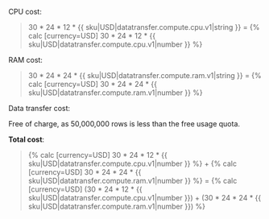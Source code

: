 CPU cost:

> 30 * 24 * 12 * {{ sku|USD|datatransfer.compute.cpu.v1|string }} = {% calc [currency=USD] 30 * 24 * 12 * {{ sku|USD|datatransfer.compute.cpu.v1|number }} %}

RAM cost:

> 30 * 24 * 24 * {{ sku|USD|datatransfer.compute.ram.v1|string }} = {% calc [currency=USD] 30 * 24 * 24 * {{ sku|USD|datatransfer.compute.ram.v1|number }} %}

Data transfer cost:

Free of charge, as 50,000,000 rows is less than the free usage quota.

**Total cost**:

> {% calc [currency=USD] 30 * 24 * 12 * {{ sku|USD|datatransfer.compute.cpu.v1|number }} %} + {% calc [currency=USD] 30 * 24 * 24 * {{ sku|USD|datatransfer.compute.ram.v1|number }} %} = {% calc [currency=USD] (30 * 24 * 12 * {{ sku|USD|datatransfer.compute.cpu.v1|number }}) + (30 * 24 * 24 * {{ sku|USD|datatransfer.compute.ram.v1|number }}) %}
